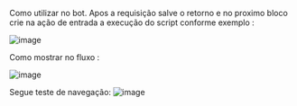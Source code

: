Como utilizar no bot.
Apos a requisição salve o retorno e no proximo bloco crie na ação de entrada a execução do script conforme exemplo :

![image](https://user-images.githubusercontent.com/18338341/150619257-6c94ec1e-29b1-4491-91a4-1f911e1e35e0.png)

Como mostrar no fluxo :

![image](https://user-images.githubusercontent.com/18338341/150619269-6cf309d4-8207-4095-934e-314b59693565.png)


Segue teste de navegação:
![image](https://user-images.githubusercontent.com/18338341/150619278-1fd02b28-c7c2-4f58-afb7-1835932966ca.png)

